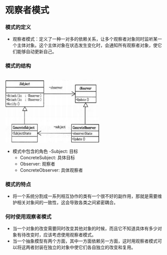 # 观察者模式
### 模式的定义
- 观察者模式：定义了一种一对多的依赖关系，让多个观察者对象同时监听某一个主体对象。这个主体对象在状态发生变化时，会通知所有观察者对象，使它们能够自动更新自己。

### 模式的结构
<br />
<img src="https://github.com/ella-z/studyNotes/blob/master/%E8%BD%AF%E4%BB%B6%E8%AE%BE%E8%AE%A1%E6%A8%A1%E5%BC%8F/images/%E6%A8%A1%E5%BC%8F/%E8%A7%82%E5%AF%9F%E8%80%85%E6%A8%A1%E5%BC%8F.png" title="观察者模式" width="300px" height="200px">

- 模式中包含的角色
   -Subject: 目标
   - ConcreteSubject: 具体目标
   - Observer: 观察者
   - ConcreteObserver: 具体观察者

### 模式的特点
- 将一个系统分割成一系列相互协作的类有一个很不好的副作用，那就是需要维护相关对象间的一致性，这会导致各类之间紧密耦合。

### 何时使用观察者模式
- 当一个对象的改变需要同时改变其他对象的时候，而且它不知道具体有多少对象有待改变时，应该考虑使用观察者模式。
- 当一个抽象模型有两个方面，其中一方面依赖另一方面，这时用观察者模式可以将这两者封装在独立的对象中使它们各自独立的改变和复用。

